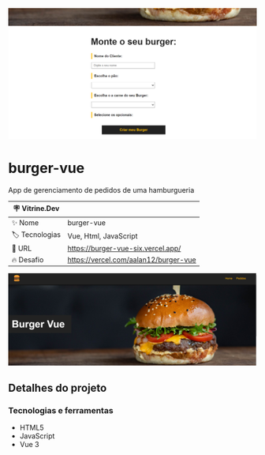 <div align="center" >
  <img src="https://github.com/AAlan12/burger-vue/blob/main/src/assets/img%20vitdev/tumb2.PNG?raw=true"/>
</div>

# burger-vue

App de gerenciamento de pedidos de uma hamburgueria

| :placard: Vitrine.Dev |     |
| -------------  | --- |
| :sparkles: Nome        | burger-vue
| :label: Tecnologias | Vue, Html, JavaScript
| :rocket: URL         | https://burger-vue-six.vercel.app/
| :fire: Desafio     | https://vercel.com/aalan12/burger-vue

<!-- Inserir imagem com a #vitrinedev ao final do link -->
![](https://github.com/AAlan12/burger-vue/blob/main/src/assets/img%20vitdev/tumb1.PNG?raw=true#vitrinedev)

## Detalhes do projeto

### Tecnologias e ferramentas

- HTML5
- JavaScript
- Vue 3


